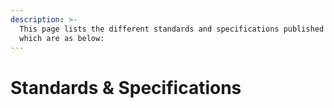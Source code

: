 ```yaml
---
description: >-
  This page lists the different standards and specifications published by MOSIP
  which are as below:
---
```


# Standards & Specifications

